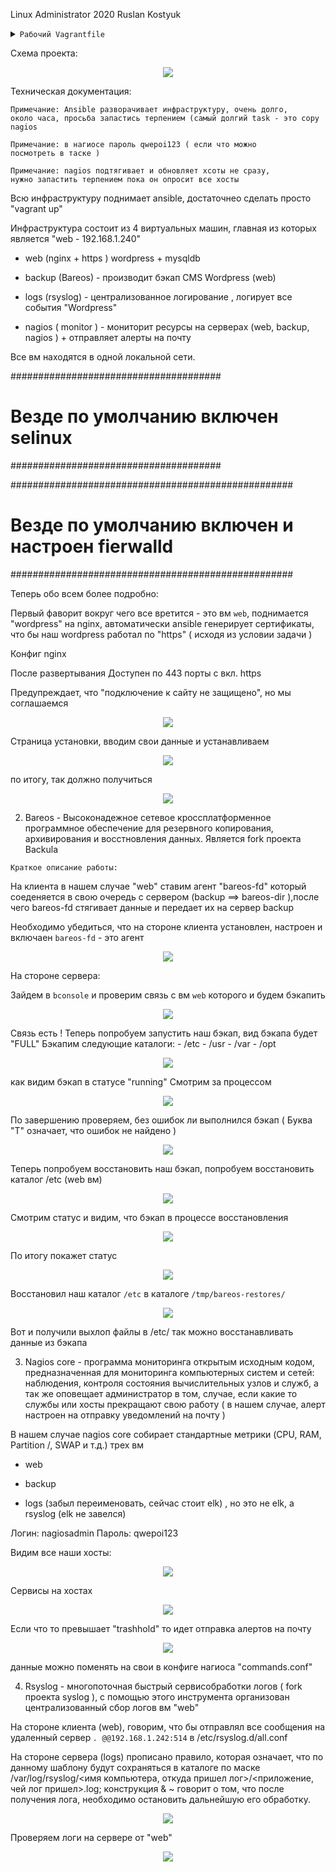 Linux Administrator 2020 Ruslan Kostyuk


<details>
<summary><code>Рабочий Vagrantfile</code></summary>

```
# -*- mode: ruby -*-
# vi: set ft=ruby :
home = ENV['HOME']
ENV["LC_ALL"] = "en_US.UTF-8"

Vagrant.configure(2) do |config|
 config.vm.define "web" do |subconfig|
 subconfig.vm.box = "centos/7"
 subconfig.vm.hostname="web"
 subconfig.vm.network :public_network, ip: "192.168.1.240"
 subconfig.vm.provider "virtualbox" do |vb|
 vb.memory = "256"
 vb.cpus = "1"
 end
 end
 config.vm.define "backup" do |subconfig|
 subconfig.vm.box = "centos/7"
 subconfig.vm.hostname="backup"
 subconfig.vm.network :public_network, ip: "192.168.1.241"
 subconfig.vm.provider "virtualbox" do |vb|
 vb.memory = "256"
 vb.cpus = "1"
# second_disk = "/tmp/disk2.vmdk"
# unless File.exist?('/tmp/disk2.vmdk')
# vb.customize ['createhd', '--filename', second_disk, '--variant', 'Fixed', '--size', 5 * 1024]
# end
# vb.customize ['storageattach', :id, '--storagectl', 'IDE', '--port', 1, '--device', 0, '--type', 'hdd', '--medium', second_disk]
 end
 end
 config.vm.define "nagios" do |subconfig|
 subconfig.vm.box = "centos/7"
 subconfig.vm.hostname="nagios"
 subconfig.vm.network :public_network, ip: "192.168.1.243"
 subconfig.vm.provider "virtualbox" do |vb|
 vb.memory = "256"
 vb.cpus = "1"
 end
 end
 config.vm.define "logs" do |subconfig|
 subconfig.vm.box = "centos/7"
 subconfig.vm.hostname="logs"
 subconfig.vm.network :public_network, ip: "192.168.1.242"
 subconfig.vm.provider "virtualbox" do |vb|
 vb.memory = "256"
 vb.cpus = "1"
 end
 end
 config.vm.provision "ansible" do |ansible|
# ansible.compatibility_mode = "2.0"
 ansible.playbook = "provisioning/switch.yml"
 ansible.become = "true"
# ansible.tags="test"

     end
end


```

</details>



Схема проекта:

<p align="center"><img src="https://raw.githubusercontent.com/Kostyuk-Ruslan/otus-linux/master/Project_Kostyuk/photo/project.JPG"></p>  


Техническая документация:

<code>Примечание: Ansible разворачивает инфраструктуру, очень долго, около часа, просьба запастись терпением (самый долгий task - это copy nagios</code>

<code>Примечание: в нагиосе пароль qwepoi123 ( если что можно посмотреть в таске )</code>

<code>Примечание: nagios подтягивает и обновляет хсоты не сразу, нужно запастить терпением пока он опросит все хосты</code>



Всю инфраструктуру поднимает ansible, достаточнео сделать просто "vagrant up"

Инфраструктура состоит из 4 виртуальных машин, главная из которых является "web - 192.168.1.240"

- web (nginx + https ) wordpress + mysqldb

- backup (Bareos) - производит бэкап CMS Wordpress (web)

- logs (rsyslog) - централизованное логирование , логирует все события "Wordpress"

- nagios ( monitor ) - мониторит ресурсы на серверах (web, backup, nagios ) + отправляет алерты на почту


Все вм находятся в одной локальной сети.


######################################
# Везде по умолчанию включен selinux #
######################################



###################################################
# Везде по умолчанию включен и настроен fierwalld #
###################################################

Теперь обо всем более подробно:

Первый фаворит вокруг чего все вретится  - это вм <code>web</code>, поднимается "wordpress" на nginx, автоматически ansible генерирует сертификаты, что бы наш wordpress работал по "https" ( исходя из условии задачи )

Конфиг nginx


После развертывания Доступен по 443 порты с вкл. https

Предупреждает, что "подключение к сайту не защищено", но мы соглашаемся
<p align="center"><img src="https://raw.githubusercontent.com/Kostyuk-Ruslan/otus-linux/master/Project_Kostyuk/photo/web1.JPG"></p>  

Страница установки, вводим свои данные и устанавливаем
<p align="center"><img src="https://raw.githubusercontent.com/Kostyuk-Ruslan/otus-linux/master/Project_Kostyuk/photo/web2.JPG"></p>  

по итогу, так должно получиться
<p align="center"><img src="https://raw.githubusercontent.com/Kostyuk-Ruslan/otus-linux/master/Project_Kostyuk/photo/web3.JPG"></p>  





2) Bareos -  Высоконадежное сетевое кроссплатформенное программное  обеспечение для резервного копирования, архивирования и восстновления данных. Является fork проекта Backula

<code>Краткое описание работы:</code>


На клиента в нашем случае "web"  ставим агент "bareos-fd" который соеденяется в свою очередь с сервером (backup ==> bareos-dir ),после чего bareos-fd стягивает данные и передает их на сервер backup 

Необходимо убедиться, что на стороне клиента установлен, настроен и включаен <code>bareos-fd</code> - это агент

<p align="center"><img src="https://raw.githubusercontent.com/Kostyuk-Ruslan/otus-linux/master/Project_Kostyuk/photo/bareos-fd.JPG"></p>  


На стороне сервера:

Зайдем в <code>bconsole</code>  и проверим связь с вм <code>web</code> которого и будем бэкапить

<p align="center"><img src="https://raw.githubusercontent.com/Kostyuk-Ruslan/otus-linux/master/Project_Kostyuk/photo/1.JPG"></p>  

Связь есть ! Теперь попробуем запустить наш бэкап, вид бэкапа будет "FULL"
Бэкапим следующие каталоги: - /etc
                            - /usr
                            - /var
                            - /opt

<p align="center"><img src="https://raw.githubusercontent.com/Kostyuk-Ruslan/otus-linux/master/Project_Kostyuk/photo/2.JPG"></p>  

как видим бэкап в статусе "running"
Смотрим за процессом
<p align="center"><img src="https://raw.githubusercontent.com/Kostyuk-Ruslan/otus-linux/master/Project_Kostyuk/photo/process2.JPG"></p>  


По завершению проверяем, без ошибок ли выполнился бэкап ( Буква "T" означает, что ошибок не найдено )
<p align="center"><img src="https://raw.githubusercontent.com/Kostyuk-Ruslan/otus-linux/master/Project_Kostyuk/photo/list jobs.JPG"></p>  

Теперь попробуем восстановить наш бэкап, попробуем восстановить каталог /etc (web вм)

<p align="center"><img src="https://raw.githubusercontent.com/Kostyuk-Ruslan/otus-linux/master/Project_Kostyuk/photo/restore-etc.JPG"></p>  

Смотрим статус и видим, что бэкап в процессе восстановления

<p align="center"><img src="https://raw.githubusercontent.com/Kostyuk-Ruslan/otus-linux/master/Project_Kostyuk/photo/restore-etc2.JPG"></p>  

По итогу покажет статус

<p align="center"><img src="https://raw.githubusercontent.com/Kostyuk-Ruslan/otus-linux/master/Project_Kostyuk/photo/restore-etc3.JPG"></p>  

Восстановил наш каталог <code>/etc</code> в каталоге <code>/tmp/bareos-restores/</code>

<p align="center"><img src="https://raw.githubusercontent.com/Kostyuk-Ruslan/otus-linux/master/Project_Kostyuk/photo/restore-finish.JPG"></p>  

Вот и получили выхлоп файлы в /etc/ так можно восстанавливать данные из бэкапа





3) Nagios core - программа мониторинга открытым исходным кодом, предназначенная для мониторинга компьютерных систем и сетей: наблюдения, контроля состояния вычислительных узлов и служб, а так же оповещает
администратор в том, случае, если какие то службы или хосты прекращают свою работу ( в нашем случае, алерт настроен на отправку уведомлений на почту )

В нашем случае nagios core собирает стандартные метрики  (CPU, RAM, Partition /, SWAP и т.д.) трех вм

- web

- backup

- logs (забыл переименовать, сейчас стоит elk) , но это не elk, а rsyslog (elk не завелся)

Логин: nagiosadmin
Пароль: qwepoi123

Видим все наши хосты: 
<p align="center"><img src="https://raw.githubusercontent.com/Kostyuk-Ruslan/otus-linux/master/Project_Kostyuk/photo/nagios1.JPG"></p>  

Сервисы на хостах

<p align="center"><img src="https://raw.githubusercontent.com/Kostyuk-Ruslan/otus-linux/master/Project_Kostyuk/photo/nagios2.JPG"></p>  

Если что то превышает "trashhold" то идет отправка алертов на почту

<p align="center"><img src="https://raw.githubusercontent.com/Kostyuk-Ruslan/otus-linux/master/Project_Kostyuk/photo/nagios3.JPG"></p>  

данные можно поменять на свои в конфиге нагиоса "commands.conf"



4) Rsyslog  - многопоточная быстрый сервисобработки логов ( fork проекта syslog ), с помощью этого инструмента организован централизованный сбор логов вм "web"

На стороне клиента (web), говорим, что бы отправлял все сообщения на удаленный сервер <code>*.* @@192.168.1.242:514</code>
в /etc/rsyslog.d/all.conf

На стороне сервера (logs) прописано правило, которая означает, что по данному шаблону будут сохраняться в каталоге по маске  /var/log/rsyslog/<имя компьютера, 
откуда пришел лог>/<приложение, чей лог пришел>.log; конструкция & ~ говорит о том, что после получения лога, необходимо остановить дальнейшую его обработку.

<p align="center"><img src="https://raw.githubusercontent.com/Kostyuk-Ruslan/otus-linux/master/Project_Kostyuk/photo/rsyslog-logs.JPG"></p>  

Проверяем логи на сервере от "web"

<p align="center"><img src="https://raw.githubusercontent.com/Kostyuk-Ruslan/otus-linux/master/Project_Kostyuk/photo/rsyslogs-logs2.JPG"></p>  

